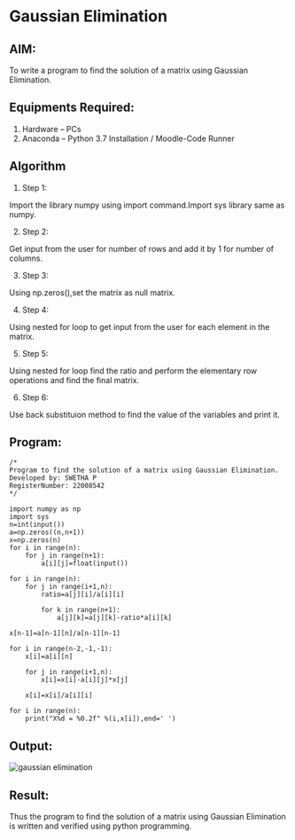 # Gaussian Elimination

## AIM:
To write a program to find the solution of a matrix using Gaussian Elimination.

## Equipments Required:
1. Hardware – PCs
2. Anaconda – Python 3.7 Installation / Moodle-Code Runner

## Algorithm
1. Step 1:

Import the library numpy using import command.Import sys library same as numpy.


2. Step 2:

Get input from the user for number of rows and add it by 1 for number of columns.

3. Step 3:

Using np.zeros(),set the matrix as null matrix.

4. Step 4:

Using nested for loop to get input from the user for each element in the matrix. 

5. Step 5:

Using nested for loop find the ratio and perform the elementary row operations and find the final matrix.

6. Step 6:

Use back substituion method to find the value of the variables and print it.

## Program:
```
/*
Program to find the solution of a matrix using Gaussian Elimination.
Developed by: SWETHA P
RegisterNumber: 22008542
*/

import numpy as np
import sys
n=int(input())
a=np.zeros((n,n+1))
x=np.zeros(n)
for i in range(n):
    for j in range(n+1):
        a[i][j]=float(input())
        
for i in range(n):
    for j in range(i+1,n):
        ratio=a[j][i]/a[i][i]

        for k in range(n+1):
            a[j][k]=a[j][k]-ratio*a[i][k]
            
x[n-1]=a[n-1][n]/a[n-1][n-1]

for i in range(n-2,-1,-1):
    x[i]=a[i][n]
    
    for j in range(i+1,n):
        x[i]=x[i]-a[i][j]*x[j]
        
    x[i]=x[i]/a[i][i]
    
for i in range(n):
    print("X%d = %0.2f" %(i,x[i]),end=' ')
```
## Output:
![gaussian elimination]()


## Result:
Thus the program to find the solution of a matrix using Gaussian Elimination is written and verified using python programming.


